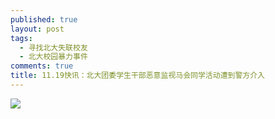 ```yaml
---
published: true
layout: post
tags: 
  - 寻找北大失联校友
  - 北大校园暴力事件
comments: true
title: 11.19快讯：北大团委学生干部恶意监视马会同学活动遭到警方介入
---
```


![](https://i.loli.net/2018/11/20/5bf3a39536809.jpg)
